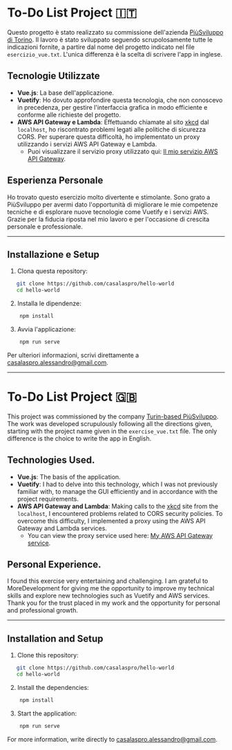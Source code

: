 # To-Do List Project :it:

Questo progetto è stato realizzato su commissione dell'azienda [PiùSviluppo di Torino](https://www.piusviluppo.it/). Il lavoro è stato sviluppato seguendo scrupolosamente tutte le indicazioni fornite, a partire dal nome del progetto indicato nel file `esercizio_vue.txt`. L'unica differenza è la scelta di scrivere l'app in inglese.

## Tecnologie Utilizzate

- **Vue.js**: La base dell'applicazione.
- **Vuetify**: Ho dovuto approfondire questa tecnologia, che non conoscevo in precedenza, per gestire l'interfaccia grafica in modo efficiente e conforme alle richieste del progetto.
- **AWS API Gateway e Lambda**: Effettuando chiamate al sito [xkcd](https://xkcd.com/json.html) dal `localhost`, ho riscontrato problemi legati alle politiche di sicurezza CORS. Per superare questa difficoltà, ho implementato un proxy utilizzando i servizi AWS API Gateway e Lambda. 
  - Puoi visualizzare il servizio proxy utilizzato qui: [Il mio servizio AWS API Gateway](https://0j2q04041h.execute-api.eu-west-3.amazonaws.com/dev/?page=614).

## Esperienza Personale

Ho trovato questo esercizio molto divertente e stimolante. Sono grato a PiùSviluppo per avermi dato l'opportunità di migliorare le mie competenze tecniche e di esplorare nuove tecnologie come Vuetify e i servizi AWS. Grazie per la fiducia riposta nel mio lavoro e per l'occasione di crescita personale e professionale.

---

## Installazione e Setup

1. Clona questa repository:
```bash
   git clone https://github.com/casalaspro/hello-world
   cd hello-world
```

2. Installa le dipendenze:
```bash
    npm install
```

3. Avvia l'applicazione:
```bash
    npm run serve
```


Per ulteriori informazioni, scrivi direttamente a [casalaspro.alessandro@gmail.com](https://https://mailto:casalaspro.alessandro@gmail.com).

<hr>

# To-Do List Project :uk:

This project was commissioned by the company [Turin-based PiùSviluppo](https://www.piusviluppo.it/). The work was developed scrupulously following all the directions given, starting with the project name given in the `exercise_vue.txt` file. The only difference is the choice to write the app in English.

## Technologies Used.

- **Vue.js**: The basis of the application.
- **Vuetify**: I had to delve into this technology, which I was not previously familiar with, to manage the GUI efficiently and in accordance with the project requirements.
- **AWS API Gateway and Lambda**: Making calls to the [xkcd](https://xkcd.com/json.html) site from the `localhost`, I encountered problems related to CORS security policies. To overcome this difficulty, I implemented a proxy using the AWS API Gateway and Lambda services. 
  - You can view the proxy service used here: [My AWS API Gateway service](https://0j2q04041h.execute-api.eu-west-3.amazonaws.com/dev/?page=614).

## Personal Experience.

I found this exercise very entertaining and challenging. I am grateful to MoreDevelopment for giving me the opportunity to improve my technical skills and explore new technologies such as Vuetify and AWS services. Thank you for the trust placed in my work and the opportunity for personal and professional growth.

---

## Installation and Setup
1. Clone this repository:
```bash
   git clone https://github.com/casalaspro/hello-world
   cd hello-world
```
2. Install the dependencies:
```bash
    npm install
```
3. Start the application:
```bash
    npm run serve
```

For more information, write directly to [casalaspro.alessandro@gmail.com](https://mailto:casalaspro.alessandro@gmail.com).
